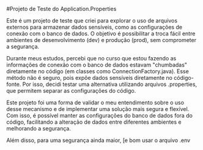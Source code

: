 #Projeto de Teste do Application.Properties

Este é um projeto de teste que criei para explorar o uso de arquivos externos para armazenar dados sensíveis,
como as configurações de conexão com o banco de dados. O objetivo é possibilitar a troca fácil entre ambientes 
de desenvolvimento (dev) e produção (prod), sem comprometer a segurança.

Durante meus estudos, percebi que no curso que estou fazendo as informações de conexão com o banco de dados estavam "chumbadas"
diretamente no código (em classes como ConnectionFactory.java). Esse método não é seguro, pois expõe dados sensíveis diretamente
no código-fonte. Por isso, decidi testar uma alternativa utilizando arquivos .properties, que permitem separar as configurações do código.

Este projeto foi uma forma de validar o meu entendimento sobre o uso desse mecanismo e de implementar uma solução mais segura e flexível. 
Com isso, é possível manter as configurações do banco de dados fora do código, facilitando a alteração de dados entre diferentes ambientes
e melhorando a segurança.

Além disso, para uma segurança ainda maior, [e bom usar o arquivo .env 

